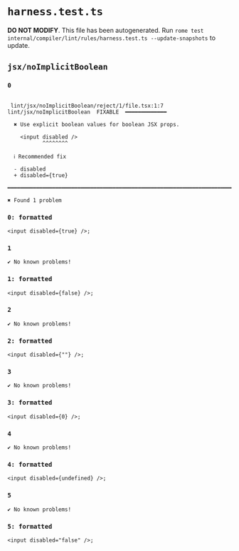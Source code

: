 # `harness.test.ts`

**DO NOT MODIFY**. This file has been autogenerated. Run `rome test internal/compiler/lint/rules/harness.test.ts --update-snapshots` to update.

## `jsx/noImplicitBoolean`

### `0`

```

 lint/jsx/noImplicitBoolean/reject/1/file.tsx:1:7 lint/jsx/noImplicitBoolean  FIXABLE  ━━━━━━━━━━━━━

  ✖ Use explicit boolean values for boolean JSX props.

    <input disabled />
           ^^^^^^^^

  ℹ Recommended fix

  - disabled
  + disabled={true}

━━━━━━━━━━━━━━━━━━━━━━━━━━━━━━━━━━━━━━━━━━━━━━━━━━━━━━━━━━━━━━━━━━━━━━━━━━━━━━━━━━━━━━━━━━━━━━━━━━━━

✖ Found 1 problem

```

### `0: formatted`

```
<input disabled={true} />;

```

### `1`

```
✔ No known problems!

```

### `1: formatted`

```
<input disabled={false} />;

```

### `2`

```
✔ No known problems!

```

### `2: formatted`

```
<input disabled={""} />;

```

### `3`

```
✔ No known problems!

```

### `3: formatted`

```
<input disabled={0} />;

```

### `4`

```
✔ No known problems!

```

### `4: formatted`

```
<input disabled={undefined} />;

```

### `5`

```
✔ No known problems!

```

### `5: formatted`

```
<input disabled="false" />;

```
